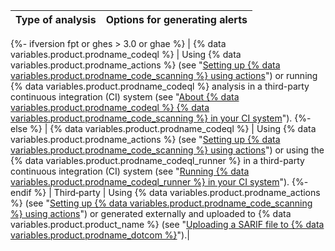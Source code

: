 | <nobr>Type of analysis</nobr> | Options for generating alerts |
|------------------|-------------------------------|
{%- ifversion fpt or ghes > 3.0 or ghae %}
| {% data variables.product.prodname_codeql %} | Using {% data variables.product.prodname_actions %} (see "[Setting up {% data variables.product.prodname_code_scanning %} using actions](/code-security/code-scanning/automatically-scanning-your-code-for-vulnerabilities-and-errors/setting-up-code-scanning-for-a-repository#setting-up-code-scanning-using-actions)") or running {% data variables.product.prodname_codeql %} analysis in a third-party continuous integration (CI) system (see "[About {% data variables.product.prodname_codeql %} {% data variables.product.prodname_code_scanning %} in your CI system](/code-security/code-scanning/using-codeql-code-scanning-with-your-existing-ci-system/about-codeql-code-scanning-in-your-ci-system)").
{%- else %}
| {% data variables.product.prodname_codeql %} | Using {% data variables.product.prodname_actions %} (see "[Setting up {% data variables.product.prodname_code_scanning %} using actions](/code-security/code-scanning/automatically-scanning-your-code-for-vulnerabilities-and-errors/setting-up-code-scanning-for-a-repository#setting-up-code-scanning-using-actions)") or using the {% data variables.product.prodname_codeql_runner %} in a third-party continuous integration (CI) system (see "[Running {% data variables.product.prodname_codeql_runner %} in your CI system](/code-security/code-scanning/using-codeql-code-scanning-with-your-existing-ci-system/running-codeql-runner-in-your-ci-system)").
{%- endif %}
| Third&#8209;party | Using {% data variables.product.prodname_actions %} (see "[Setting up {% data variables.product.prodname_code_scanning %} using actions](/code-security/code-scanning/automatically-scanning-your-code-for-vulnerabilities-and-errors/setting-up-code-scanning-for-a-repository#setting-up-code-scanning-using-actions)") or generated externally and uploaded to {% data variables.product.product_name %} (see "[Uploading a SARIF file to {% data variables.product.prodname_dotcom %}](/code-security/code-scanning/integrating-with-code-scanning/uploading-a-sarif-file-to-github)").|
